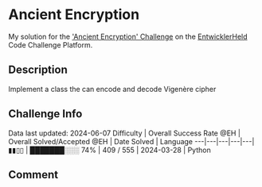 # Ancient Encryption

My solution for the ['Ancient Encryption' Challenge](https://platform.entwicklerheld.de/challenge/ancient-encryption?technology=Python) on the [EntwicklerHeld](https://platform.entwicklerheld.de/) Code Challenge Platform.

## Description
Implement a class the can encode and decode Vigenère cipher

## Challenge Info
Data last updated: 2024-06-07
Difficulty | Overall Success Rate @EH | Overall Solved/Accepted @EH | Date Solved | Language
---|---|---|---|---|
▮▮▯▯ | ███████░░░ 74% | 409 / 555 | 2024-03-28 | Python

## Comment
